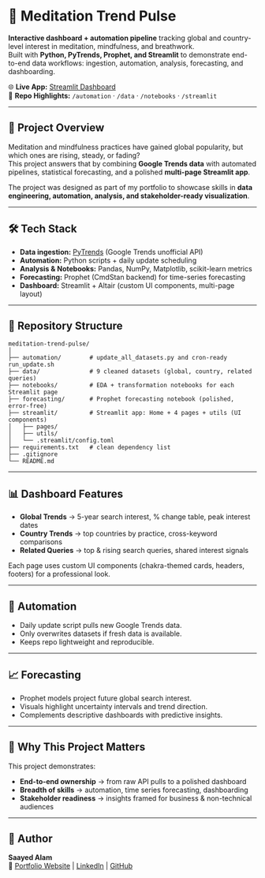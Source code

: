 # 🧘 Meditation Trend Pulse

**Interactive dashboard + automation pipeline** tracking global and country-level interest in meditation, mindfulness, and breathwork.  
Built with **Python, PyTrends, Prophet, and Streamlit** to demonstrate end-to-end data workflows: ingestion, automation, analysis, forecasting, and dashboarding.

🌐 **Live App:** [Streamlit Dashboard](https://meditationtrendpulse.streamlit.app/)  
📂 **Repo Highlights:** `/automation` · `/data` · `/notebooks` · `/streamlit`  

---

## 📖 Project Overview
Meditation and mindfulness practices have gained global popularity, but which ones are rising, steady, or fading?  
This project answers that by combining **Google Trends data** with automated pipelines, statistical forecasting, and a polished **multi-page Streamlit app**.  

The project was designed as part of my portfolio to showcase skills in **data engineering, automation, analysis, and stakeholder-ready visualization**.

---

## 🛠️ Tech Stack
- **Data ingestion:** [PyTrends](https://github.com/GeneralMills/pytrends) (Google Trends unofficial API)  
- **Automation:** Python scripts + daily update scheduling  
- **Analysis & Notebooks:** Pandas, NumPy, Matplotlib, scikit-learn metrics  
- **Forecasting:** Prophet (CmdStan backend) for time-series forecasting  
- **Dashboard:** Streamlit + Altair (custom UI components, multi-page layout)  

---

## 📂 Repository Structure
```
meditation-trend-pulse/
│
├── automation/        # update_all_datasets.py and cron-ready run_update.sh
├── data/              # 9 cleaned datasets (global, country, related queries)
├── notebooks/         # EDA + transformation notebooks for each Streamlit page
├── forecasting/       # Prophet forecasting notebook (polished, error-free)
├── streamlit/         # Streamlit app: Home + 4 pages + utils (UI components)
│   ├── pages/
│   ├── utils/
│   └── .streamlit/config.toml
├── requirements.txt   # clean dependency list
├── .gitignore
└── README.md
```

---

## 📊 Dashboard Features
- **Global Trends** → 5-year search interest, % change table, peak interest dates  
- **Country Trends** → top countries by practice, cross-keyword comparisons  
- **Related Queries** → top & rising search queries, shared interest signals  

Each page uses custom UI components (chakra-themed cards, headers, footers) for a professional look.

---

## 🔄 Automation
- Daily update script pulls new Google Trends data.  
- Only overwrites datasets if fresh data is available.  
- Keeps repo lightweight and reproducible.  

---

## 📈 Forecasting
- Prophet models project future global search interest.  
- Visuals highlight uncertainty intervals and trend direction.  
- Complements descriptive dashboards with predictive insights.  

---

## 🎯 Why This Project Matters
This project demonstrates:  
- **End-to-end ownership** → from raw API pulls to a polished dashboard  
- **Breadth of skills** → automation, time series forecasting, dashboarding  
- **Stakeholder readiness** → insights framed for business & non-technical audiences  

---

## 👤 Author
**Saayed Alam**  
🔗 [Portfolio Website](http://saayedalam.me) | [LinkedIn](https://www.linkedin.com/in/saayedalam) | [GitHub](https://github.com/saayedalam)
